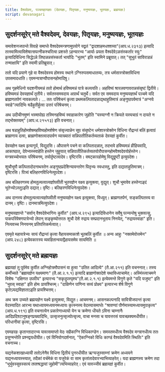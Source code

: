 ```yaml
---
title: वैश्वदेवम्, पञ्चमहायज्ञाः (देवयज्ञः, पितृयज्ञः, मनुष्ययज्ञः, भूतयज्ञः, ब्रह्मयज्ञः)
script: devanagari
---
```


## सुदर्शनसूरेर् मते वैश्वदेवम्, देवयज्ञः, पितृयज्ञः, मनुष्ययज्ञः, भूतयज्ञः

समावेशनजपान्ते विवाहे समाप्ते वैश्वदेवमन्त्रणामुपयोगे यद्व्रतं "द्वादशाहमधश्शय्या"(आप.ध.२३१३) इत्यादि तत्स्वामित्वाविशेषात्सपत्नीकश्चरित्वा प्रशस्ते ऽहन्यारभ्य "आर्याः प्रयता वैश्वदेवेऽन्नसंस्कर्तार स्युः" इत्यादिविधिना सिद्धेऽन्ने तिष्ठन्नन्नसंस्कर्ता भार्यादिः "भूतम्"‌ इति स्वामिने प्रब्रूयात्। तत् "सुभूतं साविराडन्नं तन्माक्षायि" इति स्वामी प्रतिब्रूयात्।

ततो यदि प्रयाणे गृहे वा वैश्वदेवस्य होमस्य स्थाने ऽग्निरुपसमाधातव्यः, तत्र धर्मसास्त्रोक्तविधिना उपसमादधाति। एवमन्यत्राप्यौपासनहोमादिषु।

अथ गृहमेधिनो यदशनीयमन्नं ततो होमार्थ हविष्यमन्नं पात्रे कल्पयति। अहविष्यं श्रारलवणावरान्नसंसृष्टं द्वितीये। हविष्यमन्नं देवयज्ञार्थं तृतीये। सर्वतस्समवदाय अग्रार्थं चतुर्थे। सर्वत एव समवदाय मनुष्ययज्ञार्थं पञ्चमे यदि ब्राह्मणतर्पणं नावकल्पते। … ततः परिषेचनं कृत्वा प्रथमकल्पितादन्नाद्यथाहुतिमात्रं अङ्गुष्ठपर्वमात्रं "अग्नये स्वाहे"त्यादिभिः षडैहुतीर्हुत्वा उत्तरं परिषेचनम्।

अथ उदीचीनमुष्णं भस्मापोह्य तस्मिनहविष्यं स्वाहाकारेण जुहोति "यस्याग्नौ न क्रियते यस्यचाग्रं न दायते न तद्भोक्तव्यम्" (आप.ध.२१५१३) इति वचनात्।

अथ षडाहुतिहोमशेषमहविष्यहोमशेषेण संसृज्यान्नेन सूप संसृष्टेन धर्मशास्त्रोक्तेन विधिना रौद्रान्तं बलिं हृत्वाग्रं ब्राह्मणाय दत्वा, ब्राह्मणोक्तत्वादपार्वण व्याख्यातं सन्निपातीतिकर्तव्यताकं देवयज्ञं कुर्वीत।

देवयज्ञेन यक्ष्य इत्यागूर्य, विद्युदसि। औपासने पचने वा कल्पितादन्नात्, तदभावे हविष्यमन्नं व्रीहियवादि, आकाष्ठात्, देवेभ्यस्स्वाहेति हस्तेन जुहुयात् सन्निपातीतिकर्तव्यतयोरौपासनहोमवैश्वदेवयोर्हस्तेन। मन्त्रवच्चोभयतः परिषेचनम्, तयोर्दृष्टत्वादेव। वृष्टिरसि। वषट्कारहोमेषु विद्युद्वृष्टी इत्युपदेशः।

शुचौभूमौ कल्पितादोदनाथस्तेन अङ्गुष्ठप्रदेशिन्यावन्तरेण पितृभ्यः स्वधास्तु, इति दद्याताहुतिमात्रम्। वृष्टिरसि। पित्र्यं बलिहरणविधिनेत्युपदेशः।

अथ बलिहरणस्य होमतुल्यत्वात्यज्ञोपवीती भूतयज्ञेन यक्ष्य इत्युक्त्वा, वुद्युत्।
शुचौ भूमावेव हस्तेनऽइदं भूतेभ्योऽस्तुऽइति दद्यात्। वृष्टिः। बलिहरणविधिनेत्युपदेशः।

अथ दानस्य होमतुल्यत्वात्यज्ञोपवीती मनुष्ययज्ञेन यक्ष्य इत्युक्त्वा, विध्युत्।
ब्राह्मणतर्पणं, सङ्कल्पितस्य वा दानम्। वृष्टिः। दानमात्रमित्युपदेशः।

मनुष्ययज्ञान्ते "सर्वान् वैश्वदेवेभागिनः कुर्वीत" (आप.ध.२९५) इत्यादिविधानेन सर्वेषु पत्न्यन्तेषु भुक्त्वत्सु, पाकपरिवेषणपात्रेभ्यो लेपान् सङ्कृष्योत्तरतः शुचौ देशे रुद्राय सम्प्रदानभूताय निनयेत्, "रुद्रायस्वाहा" इति। नित्यवच्च निनयनम् प्रतिपत्तिकर्मत्वात्।

एवमृते महायत्रेभ्यः सायं रौद्रान्तं कृत्वा वैहायसमाकाशे भूतबलिं कुर्वीत ॥ अन्य आहुः "नक्तमेवोत्तमेन" (आप.२४८) इत्येवकारस्य व्यवहितान्वयाद्वैहायसमेव सायमिति ॥

## सुदर्शनसूरेर् मते ब्रह्मयज्ञः

ब्रह्मयज्ञं तु पूर्वमेव कुर्वीत अग्निहोत्रमौपासनं वा हुत्वा "उतित आदित्ये" ‌(तै.आ.२११) इति वचननात्। तस्य कर्मोच्यते "ब्रह्मयज्ञेन यक्ष्यमाणः" (तै.आ.२.१.१) इत्यादि ब्राह्मणोक्तदेशे यथाविध्याचामेत्। अस्मिंस्त्वाचमने विशेषः "दक्षिणत उपवीय" इत्यारभ्य "सकृदुपस्पृश्य"(तै.आ.२.१.१) इत्येवमन्ते विगुणे कृते "यदि यजुष्ट" इति "भुवस् स्वाहा" इति होमः प्रायश्चित्त्म्। "दाक्षिणेन पाणिना सव्यं प्रोक्ष्य" इत्यारभ्य शेषे विगुणे कृतेऽयद्यविज्ञाताऽइति प्रायश्चित्तम्।

अथ क्रम उच्यते ब्रह्मयज्ञेन यक्ष्ये इत्युक्त्वा, विद्युत। आचमनम्।
आसनकल्पनादि सावित्रीजपान्तं कृत्वा वेदस्यादित आरभ्य यथाध्यायमध्ययनमध्यायः कृत्स्नस्य वेदस्यासमाप्तेः "श्रावण्यां पौर्णमास्यामध्यायमुपाकृत्य"(आप.ध.१९१) इति वचनात्येन प्रकारेणाध्यायो येन च क्रमेणा धीयते ऽविना चाम्नानैः आदिप्रदिश्टानुषङ्गप्रख्यादिभिः, उत्सृजनुत्सृज्योत्सृज्य, वाचा मनसा च यावत्तरसं यावच्छक्यमधीयीत।
परिधानीयां कृत्वा, वृष्टिरसि।

एवमहरहः कृतान्तादारभ्य यावत्समाप्तो वेदः सहैकाग्नि विधिकाण्डेन। समस्तमधीत्य वैश्वदेव मन्त्रानधीत्य ततः प्रसुग्मन्तेति प्रश्नद्वयधीयीत। एवं विनियोगदर्शनात्, "ऐकाग्निको विधिः काण्डं वैश्वदेवमिति स्थितिः" इति वचनाच्च।

यद्यनेकशाखाध्यायी ततोऽनेनैव विधिना द्वितीयं पुनरधीयीत ऋग्यजुस्साम्नां क्रमेण अध्ययने यद्यनध्यायस्स्यात्, तदैकां वर्चमेकं वा यजुरेकं वा साम कृतांतादेवारभ्याभिव्याहरेत्। यदा ब्राह्मणस्य क्रमेण तदा "भूर्भुवस्सुवस्सत्यं तपश्श्रद्धायां जुहोमी"त्यभिव्याहरेत्। एवं यावज्जीवं ब्रह्मयज्ञं कुर्वीत।

